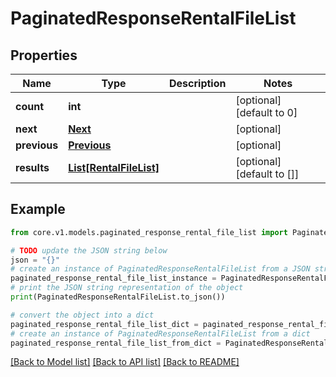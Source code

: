 # PaginatedResponseRentalFileList


## Properties

Name | Type | Description | Notes
------------ | ------------- | ------------- | -------------
**count** | **int** |  | [optional] [default to 0]
**next** | [**Next**](Next.md) |  | [optional] 
**previous** | [**Previous**](Previous.md) |  | [optional] 
**results** | [**List[RentalFileList]**](RentalFileList.md) |  | [optional] [default to []]

## Example

```python
from core.v1.models.paginated_response_rental_file_list import PaginatedResponseRentalFileList

# TODO update the JSON string below
json = "{}"
# create an instance of PaginatedResponseRentalFileList from a JSON string
paginated_response_rental_file_list_instance = PaginatedResponseRentalFileList.from_json(json)
# print the JSON string representation of the object
print(PaginatedResponseRentalFileList.to_json())

# convert the object into a dict
paginated_response_rental_file_list_dict = paginated_response_rental_file_list_instance.to_dict()
# create an instance of PaginatedResponseRentalFileList from a dict
paginated_response_rental_file_list_from_dict = PaginatedResponseRentalFileList.from_dict(paginated_response_rental_file_list_dict)
```
[[Back to Model list]](../README.md#documentation-for-models) [[Back to API list]](../README.md#documentation-for-api-endpoints) [[Back to README]](../README.md)


